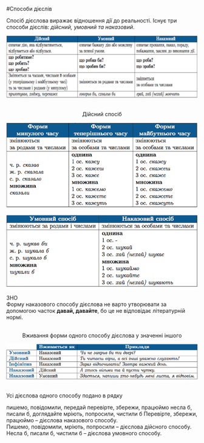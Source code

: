 #Способи дiєслiв

Спосiб дiєслова виражає вiдношення дiї до реальностi. Iснує три способи дiєслiв: <i>дiйсний, умовний та наказовий</i>.

<div class="center">
<img src="../pics/10/5.png" width="800px" class="center"/>
</div>
<br>

<p style="text-align:center;"><span class="p1">Дiйсний спосiб</span></p>
<div class="center">
<img src="../pics/10/6.png" width="650px" class="center"/>
</div>
<br>

<div class="center">
<img src="../pics/10/7.png" width="650px" class="center"/>
</div>
<br>


<div class="add-wrap">
<span class="add">ЗНО</span>
<div class="add-text">
Форму наказового способу дiєслова не варто утворювати за допомогою
часток <b>давай, давайте</b>, бо це не вiдповiдає лiтературнiй нормi.
</div>
<br>

<p style="text-align:center;"><span class="p1">Вживання форми одного способу дiєслова у значеннi iншого</span></p>
<div class="center">
<img src="../pics/10/8.png" width="800px" class="center"/>
</div>
<br>


<quiz> 
    <question>
       <p>Усі дієслова одного способу подано в рядку</p>
           <answer>пишемо, повідомили, передай</answer>
           <answer correct>перевірте, збережи, працюймо</answer>
           <answer>несла б, писали б, доглядайте</answer>
           <answer>мріють, попросили, чистили б</answer>
      <explanation>
Перевірте, збережи, працюймо – дієслова наказового способу.<br>
Пишемо, повідомили, мріють, попросили – дієслова дійсного способу.<br>
Несла б, писали б, чистили б – дієслова умовного способу.</explanation>
    </question>
</quiz> 
